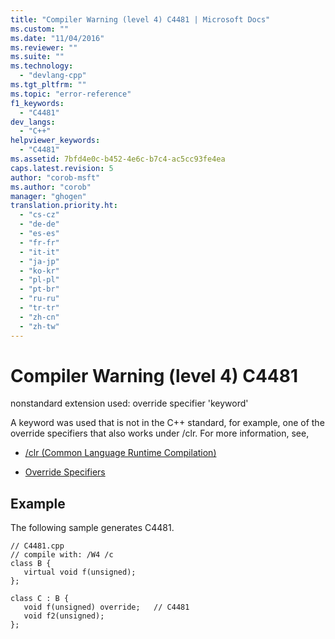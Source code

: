 ```yaml
---
title: "Compiler Warning (level 4) C4481 | Microsoft Docs"
ms.custom: ""
ms.date: "11/04/2016"
ms.reviewer: ""
ms.suite: ""
ms.technology: 
  - "devlang-cpp"
ms.tgt_pltfrm: ""
ms.topic: "error-reference"
f1_keywords: 
  - "C4481"
dev_langs: 
  - "C++"
helpviewer_keywords: 
  - "C4481"
ms.assetid: 7bfd4e0c-b452-4e6c-b7c4-ac5cc93fe4ea
caps.latest.revision: 5
author: "corob-msft"
ms.author: "corob"
manager: "ghogen"
translation.priority.ht: 
  - "cs-cz"
  - "de-de"
  - "es-es"
  - "fr-fr"
  - "it-it"
  - "ja-jp"
  - "ko-kr"
  - "pl-pl"
  - "pt-br"
  - "ru-ru"
  - "tr-tr"
  - "zh-cn"
  - "zh-tw"
---
```

# Compiler Warning (level 4) C4481
nonstandard extension used: override specifier 'keyword'  
  
 A keyword was used that is not in the C++ standard, for example, one of the override specifiers that also works under /clr.  For more information, see,  
  
-   [/clr (Common Language Runtime Compilation)](../../build/reference/clr-common-language-runtime-compilation.md)  
  
-   [Override Specifiers](../../windows/override-specifiers-cpp-component-extensions.md)  
  
## Example  
 The following sample generates C4481.  
  
```  
// C4481.cpp  
// compile with: /W4 /c  
class B {  
   virtual void f(unsigned);  
};  
  
class C : B {  
   void f(unsigned) override;   // C4481  
   void f2(unsigned);  
};  
```